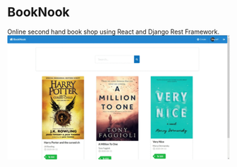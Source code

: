 # BookNook

Online second hand book shop using React and Django Rest Framework.
<br>
![Preview](preview.gif)
